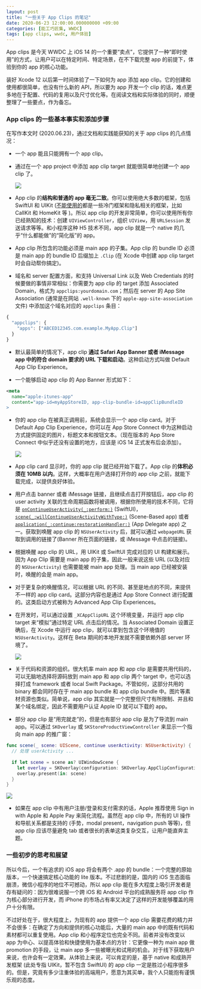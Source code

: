 ```yaml
---
layout: post
title: "一些关于 App Clips 的笔记"
date: 2020-06-23 12:00:00.000000000 +09:00
categories: [能工巧匠集, WWDC]
tags: [app clips, wwdc, 用户体验]
---
```


App clips 是今天 WWDC 上 iOS 14 的一个重要“卖点”，它提供了一种“即时使用”的方式，让用户可以在特定时间、特定场景，在不下载完整 app 的前提下，体验到你的 app 的核心功能。

装好 Xcode 12 以后第一时间体验了一下如何为 app 添加 app clip。它的创建和使用都很简单，也没有什么新的 API，所以要为 app 开发一个 clip 的话，难点更多地在于配置、代码的复用以及尺寸优化等。在阅读文档和实际体验的同时，顺便整理了一些要点，作为备忘。

### App clips 的一些基本事实和添加步骤

在写作本文时 (2020.06.23)，通过文档和实践能获知的关于 app clips 的几点情况：

- 一个 app 能且只能拥有一个 app clip。
- 通过在一个 app project 中添加 app clip target 就能很简单地创建一个 app clip 了。

    ![](/assets/images/2020/app_clip_target_add.png)

- App clip 的**结构和普通的 app 毫无二致**。你可以使用绝大多数的框架，包括 SwiftUI 和 UIKit ([不能使用的](https://developer.apple.com/documentation/app_clips/developing_a_great_app_clip#3625585)都是一些冷门框架和隐私相关的框架，比如 CallKit 和 HomeKit 等 )。所以 app clip 的开发非常简单，你可以使用所有你已经熟知的技术：创建 `UIViewController`，组织 `UIView`，用 `URLSession` 发送请求等等。和小程序这种 H5 技术不同，app clip 就是一个 native 的几乎“什么都能做”的“简化版”的 app。
- App clip 所包含的功能必须是 main app 的子集。App clip 的 bundle ID 必须是 main app 的 bundle ID 后缀加上 `.Clip` (在 Xcode 中创建 app clip target 时会自动帮你搞定)。
- 域名和 server 配置方面，和支持 Universal Link 以及 Web Credentials 的时候要做的事情非常相似：你需要为 app clip 的 target 添加 Associated Domain，格式为 `appclips:yourdomain.com`；然后在 server 的 App Site Association (通常是在网站 `.well-known` 下的 `apple-app-site-association` 文件) 中添加这个域名对应的 `appclips` 条目：

```javascript
{
  "appclips": {
    "apps": ["ABCED12345.com.example.MyApp.Clip"]
  }
} 
```

- 默认最简单的情况下，app clip **通过 Safari App Banner 或者 iMessage app 中的符合 domain 要求的 URL 下载和启动**。这种启动方式叫做 Default App Clip Experience。

- 一个能够启动 app clip 的 App Banner 形式如下：

```xml
<meta 
  name="apple-itunes-app" 
  content="app-id=myAppStoreID, app-clip-bundle-id=appClipBundleID
>
```

- 你的 app clip 在被真正调用前，系统会显示一个 app clip card。对于 Default App Clip Experience，你可以在 App Store Connect 中为这种启动方式提供固定的图片，标题文本和按钮文本。（现在版本的  App Store Connect 中似乎还没有设置的地方，应该是 iOS 14 正式发布后会添加）。

    ![](/assets/images/2020/app_clip_parts.png)

- App clip card 显示时，你的 app clip 就已经开始下载了。App clip 的**体积必须在 10MB 以内**。这样，大概率在用户选择打开你的 app clip 之前，就能下载完成，以提供良好体验。
- 用户点击 banner 或者 iMessage 链接，且继续点击打开按钮后，app clip 的 user activity 关联的生命周期函数将被调用，根据你所使用的技术不同，它将是 [`onContinueUserActivity(_:perform:)`](https://developer.apple.com/documentation/swiftui/view/oncontinueuseractivity(_:perform:)) (SwiftUI)，[`scene(_:willContinueUserActivityWithType:)`](https://developer.apple.com/documentation/uikit/uiscenedelegate/3238060-scene) (Scene-Based app) 或者 [`application(_:continue:restorationHandler:)`](https://developer.apple.com/documentation/uikit/uiapplicationdelegate/1623072-application) (App Delegate app) 之一。获取到唤醒 app clip 的 `NSUserActivity` 后，就可以通过 `webpageURL` 获取到调用的链接了(Banner 所在页面的链接，或 iMessage 中点击的链接)。
- 根据唤醒 app clip 的 URL，用 UIKit 或 SwiftUI 完成对应的 UI 构建和展示。因为 App Clip 需要是 main app 的子集，因此一般来说这些 URL (以及对应的 `NSUserActivity`) 也需要能被 main app 处理。当 main app 已经被安装时，唤醒的会是 main app。
- 对于更复杂的唤醒情况，可以根据 URL 的不同、甚至是地点的不同，来提供不一样的 app clip card。这部分内容也是通过 App Store Connect 进行配置的。这类启动方式被称为 Advanced App Clip Experiences。
- 在开发时，可以通过设置 `_XCAppClipURL` 这个环境变量，并运行 app clip target 来“模拟”通过特定 URL 点击后的情况。当 Associated Domain 设置正确后，在 Xcode 中运行 app clip，就可以拿到包含这个环境值的 `NSUserActivity`。这样在 Beta 期间的本地开发就不需要依赖外部 server 环境了。

    ![](/assets/images/2020/app_clip_url_env.png)
    
- 关于代码和资源的组织。很大机率 main app 和 app clip 是需要共用代码的，可以无脑地选择将源码放到 main app 和 app clip 两个 target 中，也可以选择打成 framework 或者 local Swift Package。不管如何，这部分共用的 binary 都会同时存在于 main app bundle 和 app clip bundle 中。图片等素材资源也类似。简单说，app clip 其实就是一个完整但尺寸有所限制、并且和某个域名绑定，因此不需要用户认证 Apple ID 就可以下载的 app。
- 部分 app clip 是“用完就走”的，但是也有部分 app clip 是为了导流到 main app。可以通过 `SKOverlay` 或 `SKStoreProductViewController` 来显示一个指向 main app 的推广窗：

```swift
func scene(_ scene: UIScene, continue userActivity: NSUserActivity) {
  // 处理 userActivity ...
  
  if let scene = scene as? UIWindowScene {
    let overlay = SKOverlay(configuration: SKOverlay.AppClipConfiguration(position: .bottom))
    overlay.present(in: scene)
  }
}
```

![](/assets/images/2020/app_clip_skoverlay.png)

- 如果在 app clip 中有用户注册/登录和支付需求的话，Apple 推荐使用 Sign in with Apple 和 Apple Pay 来简化流程。虽然在 app clip 中，所有的 UI 操作和导航关系都是支持的 (手势，modal present，navigation push 等等)，但 app clip 应该尽量避免 tab 或者很长的表单这类复杂交互，让用户能直奔主题。

### 一些初步的思考和展望

所以今后，一个有追求的 iOS app 将会有两个 .app 的 bundle：一个完整的原始版本，一个快速搞定核心功能的 lite 版本。不过悲剧的是，国内的 iOS 生态面临崩溃，微信小程序的地位不可撼动，所以 app clip 能在多大程度上吸引开发者是存有疑问的：因为很难说服一个跨 iOS 和 Android 平台的成熟服务将 app clip 作为核心部分进行开发，而 iPhone 的市场占有率又决定了这样的开发能够覆盖的用户十分有限。

不过好处在于，很大程度上，为现有的 app 提供一个 app clip 需要花费的精力并不会很多：在确定了方向和提供的核心功能后，大量的 main app 中的既有代码和素材都可以重复使用。App clip 和小程序定位也完全不同。前者并没有改变以 app 为中心、以提高体验和快捷使用为基本点的方针：它更像一种为 main app 做 promotion 的手段，让 main app 多一些被曝光和试用的机会。对于线下获取用户来说，也许会有一定效果。从体验上来说，可以肯定的是，基于 native 和成熟开发框架 (此处专指 UIKit，暂不包含 SwiftUI) 的 app clip 一定是胜过小程序很多的。但是，究竟有多少注重体验的高端用户，愿意为其买单，我个人只能抱有谨慎乐观的态度。




